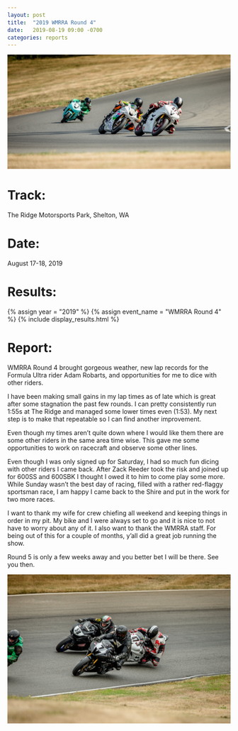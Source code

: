 ```yaml
---
layout: post
title:  "2019 WMRRA Round 4"
date:   2019-08-19 09:00 -0700
categories: reports
---
```


![](/img/race-report-photos/2019/2019-wmrra-r4-header.jpg)

# Track:
The Ridge Motorsports Park, Shelton, WA

# Date:
August 17-18, 2019

# Results:
{% assign year = "2019" %}
{% assign event_name = "WMRRA Round 4" %}
{% include display_results.html %}

# Report:
WMRRA Round 4 brought gorgeous weather, new lap records for the Formula Ultra rider Adam Robarts, and opportunities for me to dice with other riders.

I have been making small gains in my lap times as of late which is great after some stagnation the past few rounds. I can pretty consistently run 1:55s at The Ridge and managed some lower times even (1:53). My next step is to make that repeatable so I can find another improvement.

Even though my times aren’t quite down where I would like them there are some other riders in the same area time wise. This gave me some opportunities to work on racecraft and observe some other lines.

Even though I was only signed up for Saturday, I had so much fun dicing with other riders I came back. After Zack Reeder took the risk and joined up for 600SS and 600SBK I thought I owed it to him to come play some more. While Sunday wasn’t the best day of racing, filled with a rather red-flaggy sportsman race, I am happy I came back to the Shire and put in the work for two more races.

I want to thank my wife for crew chiefing all weekend and keeping things in order in my pit. My bike and I were always set to go and it is nice to not have to worry about any of it. I also want to thank the WMRRA staff. For being out of this for a couple of months, y’all did a great job running the show. 

Round 5 is only a few weeks away and you better bet I will be there. See you then.

![](/img/race-report-photos/2019/2019-wmrra-r4-body.jpg)
